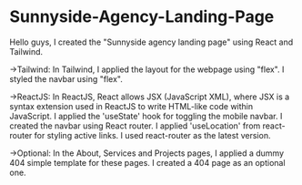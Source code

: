 # Sunnyside-Agency-Landing-Page

Hello guys, I created the "Sunnyside agency landing page" using React and Tailwind. 

->Tailwind:
In Tailwind, I applied the layout for the webpage using "flex". I styled the navbar using "flex".

->ReactJS:
In ReactJS, React allows JSX (JavaScript XML), where JSX is a syntax extension used in ReactJS to write HTML-like code within JavaScript. I applied the 'useState' hook for toggling the mobile navbar. I created the navbar using React router. I applied 'useLocation' from react-router for styling active links. I used react-router as the latest version.

->Optional:
In the About, Services and Projects pages, I applied a dummy 404 simple template for these pages. I created a 404 page as an optional one. 

